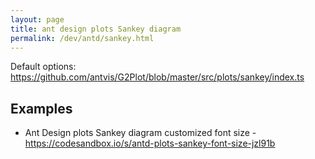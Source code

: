 ```yaml
---
layout: page
title: ant design plots Sankey diagram
permalink: /dev/antd/sankey.html
---
```


Default options: https://github.com/antvis/G2Plot/blob/master/src/plots/sankey/index.ts

## Examples

* Ant Design plots Sankey diagram customized font size - https://codesandbox.io/s/antd-plots-sankey-font-size-jzl91b

